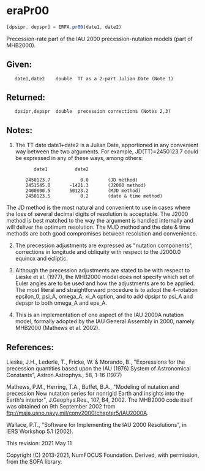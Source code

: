 # eraPr00

```js
[dpsipr, depspr] = ERFA.pr00(date1, date2)
```

Precession-rate part of the IAU 2000 precession-nutation models
(part of MHB2000).

## Given:
```
   date1,date2    double  TT as a 2-part Julian Date (Note 1)
```

## Returned:
```
   dpsipr,depspr  double  precession corrections (Notes 2,3)
```

## Notes:

1) The TT date date1+date2 is a Julian Date, apportioned in any
   convenient way between the two arguments.  For example,
   JD(TT)=2450123.7 could be expressed in any of these ways,
   among others:

```
          date1          date2

       2450123.7           0.0       (JD method)
       2451545.0       -1421.3       (J2000 method)
       2400000.5       50123.2       (MJD method)
       2450123.5           0.2       (date & time method)
```

   The JD method is the most natural and convenient to use in
   cases where the loss of several decimal digits of resolution
   is acceptable.  The J2000 method is best matched to the way
   the argument is handled internally and will deliver the
   optimum resolution.  The MJD method and the date & time methods
   are both good compromises between resolution and convenience.

2) The precession adjustments are expressed as "nutation
   components", corrections in longitude and obliquity with respect
   to the J2000.0 equinox and ecliptic.

3) Although the precession adjustments are stated to be with respect
   to Lieske et al. (1977), the MHB2000 model does not specify which
   set of Euler angles are to be used and how the adjustments are to
   be applied.  The most literal and straightforward procedure is to
   adopt the 4-rotation epsilon_0, psi_A, omega_A, xi_A option, and
   to add dpsipr to psi_A and depspr to both omega_A and eps_A.

4) This is an implementation of one aspect of the IAU 2000A nutation
   model, formally adopted by the IAU General Assembly in 2000,
   namely MHB2000 (Mathews et al. 2002).

## References:

   Lieske, J.H., Lederle, T., Fricke, W. & Morando, B., "Expressions
   for the precession quantities based upon the IAU (1976) System of
   Astronomical Constants", Astron.Astrophys., 58, 1-16 (1977)

   Mathews, P.M., Herring, T.A., Buffet, B.A., "Modeling of nutation
   and precession   New nutation series for nonrigid Earth and
   insights into the Earth's interior", J.Geophys.Res., 107, B4,
   2002.  The MHB2000 code itself was obtained on 9th September 2002
   from ftp://maia.usno.navy.mil/conv2000/chapter5/IAU2000A.

   Wallace, P.T., "Software for Implementing the IAU 2000
   Resolutions", in IERS Workshop 5.1 (2002).

This revision:  2021 May 11

Copyright (C) 2013-2021, NumFOCUS Foundation.
Derived, with permission, from the SOFA library.
